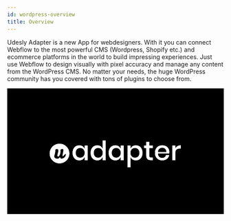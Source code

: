 ```yaml
---
id: wordpress-overview
title: Overview
---
```


Udesly Adapter is a new App for webdesigners. With it you can connect Webflow to the most powerful CMS (Wordpress, Shopify etc.) and ecommerce platforms in the world to build impressing experiences. Just use Webflow to design visually with pixel accuracy and manage any content from the WordPress CMS.
No matter your needs, the huge WordPress community has you covered with tons of plugins to choose from.

![Udesly Adapter](assets/udesly-trial.png)